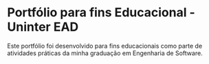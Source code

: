# Portfólio para fins Educacional - Uninter EAD
Este portfólio foi desenvolvido para fins educacionais como parte de atividades práticas da minha graduação em Engenharia de Software.
